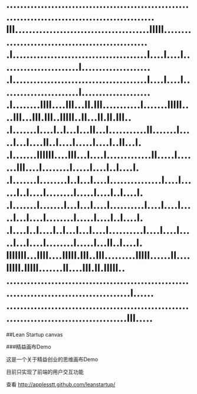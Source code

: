 ................................................................................................
III.......................................IIIII.................................................
.I.......................................I....I....I.......................I....................
.I.......................................I....I....I.......................I....................
.I........IIII....III...II.III...........I.......IIIII....III...III.III..IIIII..II...II.II.III..
.I.......I....I..I...I...II...I...........II.......I.....I...I....II..I....I.....I....I..II...I.
.I.......IIIIII....III...I....I.............II.....I.......III....I........I.....I....I..I....I.
.I.......I........I..I...I....I...............I....I......I..I....I........I.....I....I..I....I.
.I.......I.......I...I...I....I..........I....I....I.....I...I....I........I.....I....I..I....I.
.I....I..I....I..I...I...I....I..........I....I....I.....I...I....I........I.....I...II..I....I.
IIIIIII...IIII....IIIII.III..III.........IIIII......II....IIIII.IIIII.......II....III.II.IIIII..
.........................................................................................I......
........................................................................................III.....
===========

##Lean Startup canvas

###精益画布Demo

这是一个关于精益创业的思维画布Demo

目前只实现了前端的用户交互功能

查看 http://applesstt.github.com/leanstartup/
